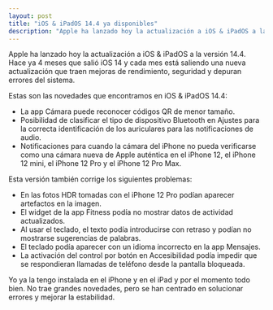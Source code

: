 ```yaml
---
layout: post
title: "iOS & iPadOS 14.4 ya disponibles"
description: "Apple ha lanzado hoy la actualización a iOS & iPadOS a la versión 14.4."
---
```


Apple ha lanzado hoy la actualización a iOS & iPadOS a la versión 14.4. Hace ya 4 meses que salió iOS 14 y cada mes está saliendo una nueva actualización que traen mejoras de rendimiento, seguridad y depuran errores del sistema.

Estas son las novedades que encontramos en iOS & iPadOS 14.4:
- La app Cámara puede reconocer códigos QR de menor tamaño.
- Posibilidad de clasificar el tipo de dispositivo Bluetooth en Ajustes para la correcta identificación de los auriculares para las notificaciones de audio.
- Notificaciones para cuando la cámara del iPhone no pueda verificarse como una cámara nueva de Apple auténtica en el iPhone 12, el iPhone 12 mini, el iPhone 12 Pro y el iPhone 12 Pro Max.

Esta versión también corrige los siguientes problemas:
- En las fotos HDR tomadas con el iPhone 12 Pro podían aparecer artefactos en la imagen.
- El widget de la app Fitness podía no mostrar datos de actividad actualizados.
- Al usar el teclado, el texto podía introducirse con retraso y podían no mostrarse sugerencias de palabras.
- El teclado podía aparecer con un idioma incorrecto en la app Mensajes.
- La activación del control por botón en Accesibilidad podía impedir que se respondieran llamadas de teléfono desde la pantalla bloqueada.

Yo ya la tengo instalada en el iPhone y en el iPad y por el momento todo bien. No trae grandes novedades, pero se han centrado en solucionar errores y mejorar la estabilidad.
